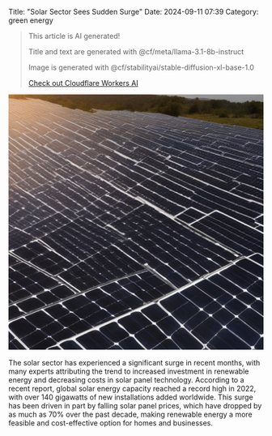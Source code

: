 Title: "Solar Sector Sees Sudden Surge"
Date: 2024-09-11 07:39
Category: green energy

> This article is AI generated!
> 
> Title and text are generated with @cf/meta/llama-3.1-8b-instruct
> 
> Image is generated with @cf/stabilityai/stable-diffusion-xl-base-1.0
> 
> [Check out Cloudflare Workers AI](https://developers.cloudflare.com/workers-ai/models/)


![Alt Text](images/2024-09-11-solar-sector-sees-sudden-surge.png)

The solar sector has experienced a significant surge in recent months, with many experts attributing the trend to increased investment in renewable energy and decreasing costs in solar panel technology. According to a recent report, global solar energy capacity reached a record high in 2022, with over 140 gigawatts of new installations added worldwide. This surge has been driven in part by falling solar panel prices, which have dropped by as much as 70% over the past decade, making renewable energy a more feasible and cost-effective option for homes and businesses.